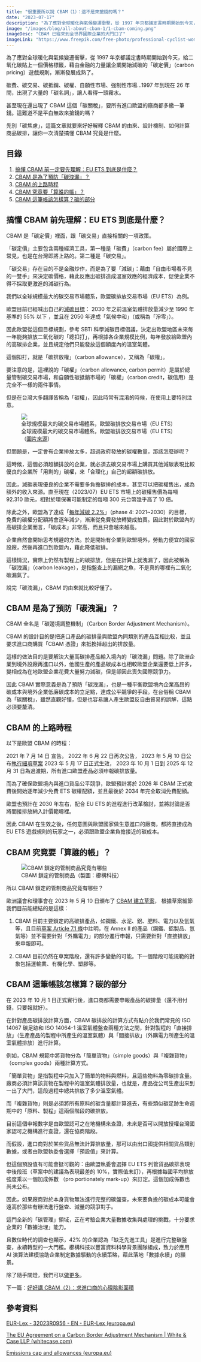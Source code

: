 ```yaml
---
title: "很重要所以說 CBAM（1）：這不是來搶錢的嗎？"
date: "2023-07-17"
description: "為了應對全球暖化與氣候變遷衝擊，從 1997 年京都議定書時期開始到今天，給二氧化碳貼上一個價格標籤，藉由金融的力量讓企業開始減碳的「碳定價」（carbon pricing）遊戲規則，漸漸發展成熟了。甚至現在還出現了 CBAM 這個「碳關稅」，要所有進口歐盟的廠商都多繳一筆錢。這真的不是平白無故來搶錢的嗎？這篇文章就要來好好解釋 CBAM 的由來、設計機制、如何計算商品碳排，讓你一次清楚搞懂 CBAM 究竟是什麼。"
image: "/images/blog/all-about-cbam-1/1-cbam-coming.png"
imageDesc: "CBAM 已經來到全世界國際企業的大門口了"
imageLink: "https://www.freepik.com/free-photo/professional-cyclist-women_31981071.htm#query=emission&position=3&from_view=search&track=sph"
---
```


<p>為了應對全球暖化與氣候變遷衝擊，從 1997 年京都議定書時期開始到今天，給二氧化碳貼上一個價格標籤，藉由金融的力量讓企業開始減碳的「碳定價」（carbon pricing）遊戲規則，漸漸發展成熟了。</p>
<p>碳費、碳交易、碳抵銷、碳權、自願性市場、強制性市場...1997 年到現在 26 年間，出現了大量的「碳名詞」，讓人看得一頭霧水。</p>
<p>甚至現在還出現了 CBAM 這個「碳關稅」，要所有進口歐盟的廠商都多繳一筆錢。這難道不是平白無故來搶錢的嗎？</p>
<p>先別「碳焦慮」，這篇文章就要來好好解釋 CBAM 的由來、設計機制、如何計算商品碳排，讓你一次清楚搞懂 CBAM 究竟是什麼。</p>
<h2 id="-">目錄</h2>
<ol>
    <li><a href="#cbam-eu-ets">搞懂 CBAM 前一定要先理解：EU ETS 到底是什麼？</a></li>
    <li><a href="#cbam-carbon-leakage">CBAM 是為了預防「碳洩漏」？</a></li>
    <li><a href="#cbam-schedule">CBAM 的上路時程</a></li>
    <li><a href="#cbam-scope">CBAM 究竟要「算誰的帳」？</a></li>
    <li><a href="#cbam-how-to-inventory">CBAM 這筆帳該怎樣算？碳的部分</a></li>
</ol>
<h2 id="cbam-eu-ets">搞懂 CBAM 前先理解：EU ETS 到底是什麼？</h2>
<p>CBAM 是「碳定價」裡面，跟「碳交易」直接相關的一項政策。</p>
<p>「碳定價」主要包含兩種經濟工具，第一種是「碳費」（carbon fee）屬於國際上常見，也是在台灣即將上路的。第二種是「碳交易」。</p>
<p>「碳交易」存在目的不是金融炒作，而是為了要「減碳」：藉由「自由市場看不見的一雙手」來決定碳價格，藉此反應出碳排造成溫室效應的經濟成本，促使企業不得不採取更激進的減碳行為。</p>
<p>我們以全球規模最大的碳交易市場體系，歐盟碳排放交易市場（EU ETS）為例。</p>
<p>歐盟目前已經喊出自己的<a href="https://climate.ec.europa.eu/eu-action/european-green-deal/2030-climate-target-plan_en">減碳目標</a>： 2030 年之前溫室氣體排放量減少至 1990 年基準的 55% 以下 ，並且在 2050 年達成「氣候中和」（或稱為「淨零」）。</p>
<p>因此歐盟從這個目標規劃，參考 SBTi 科學減碳目標倡議，決定出歐盟地區未來每一年能夠排放二氧化碳的「總扣打」，再根據各企業規模比例，每年發放給歐盟內的高碳排企業，並且規定他們只能發放這個額度內的溫室氣體。</p>
<p>這個扣打，就是「碳排放權」（carbon allowance），又稱為「碳權」。</p>
<p>要注意的是，這裡說的「碳權」（carbon allowance, carbon permit）是屬於總量管制碳交易市場，和自願性碳抵銷市場的「碳權」（carbon credit，碳信用）是完全不一樣的兩件事情。</p>
<p>但是在台灣大多翻譯皆稱為「碳權」，因此時常有混淆的時候，在使用上要特別注意。</p>
<figure>
    <img src="/images/blog/all-about-cbam-1/2-eu-ets.png" alt="全球規模最大的碳交易市場體系，歐盟碳排放交易市場（EU ETS）">
    <figcaption>全球規模最大的碳交易市場體系，歐盟碳排放交易市場（EU ETS）（<a href="https://www.investigate-europe.eu/en/2020/eu-emissions-trading-scheme-explained/">圖片來源</a>）</figcaption>
</figure>
<p>但問題是，一定會有企業排放太多，超過政府發放的碳權數量，那該怎麼辦呢？</p>
<p>這時候，這個必須超額排放的企業，就必須去碳交易市場上購買其他減碳表現比較優良的企業所「用剩的」碳權，來「合理化」自己的超額碳排放。</p>
<p>因此，減碳表現優良的企業不需要多負擔碳排的成本，甚至可以把碳權售出，成為額外的收入來源。直至現在（2023/07）EU ETS 市場上的碳權售價為每噸 92.310 歐元，相對於環保署可能制定的每噸 300 元台幣幾乎高了 10 倍。</p>
<p>除此之外，歐盟為了達成「<a href="https://climate.ec.europa.eu/eu-action/eu-emissions-trading-system-eu-ets/emissions-cap-and-allowances_en">每年減碳 2.2%</a>」（phase 4: 2021~2030）的目標，免費的碳權分配額將會逐年減少，漸漸從免費發放轉變成拍賣。因此對於歐盟內的高碳排企業而言，「碳成本」非常高，而且只會越來越高。</p>
<p>企業自然會開始思考規避的方法。於是開始有企業到歐盟境外，勞動力便宜的國家設廠，然後再進口到歐盟內，藉此降低碳排。</p>
<p>這樣情況，實際上仍然有製程上的碳排放，但是在計算上就洩漏了，因此被稱為「碳洩漏」（carbon leakage），是指盤查上的漏網之魚，不是真的哪裡有二氧化碳漏氣了。</p>
<p>說完「碳洩漏」，CBAM 的由來就比較好懂了。</p>
<h2 id="cbam-carbon-leakage">CBAM 是為了預防「碳洩漏」？</h2>
<p>CBAM 全名是「碳邊境調整機制」（Carbon Border Adjustment Mechanism）。</p>
<p>CBAM 的設計目的是把進口產品的碳排量與歐盟內同類別的產品互相比較，並且要求進口商購買「CBAM 憑證」來抵換掉超出的排放量。</p>
<p>這樣的做法目的是要解決大量高碳排產品輸入境內的「碳洩漏」問題。除了歐洲企業到境外設廠再進口以外，他國生產的產品碳成本也相較歐盟企業還要低上許多，變相成為在地歐盟企業花費大量努力減碳，但是卻因此喪失國際競爭力。</p>
<p>因此 CBAM 實際意義是為了預防「碳洩漏」，也是一種平衡歐盟境內企業高昂的碳成本與境外企業低廉碳成本的立足點，達成公平競爭的手段。在台俗稱 CBAM 為「碳關稅」，雖然直觀好懂，但是也容易讓人產生歐盟反自由貿易的誤解，這點必須要釐清。</p>
<h2 id="cbam-schedule">CBAM 的上路時程</h2>
<p>以下是歐盟 CBAM 的時程：</p>
<p>2021 年 7 月 14 日 宣告。
2022 年 6 月 22 日再次公告， 
2023 年 5 月 10 日公布<a href="https://eur-lex.europa.eu/eli/reg/2023/956/oj">執行細項草案</a>
2023 年 5 月 17 日正式生效，
2023 年 10 月 1 日到 2025 年 12 月 31 日為過渡期，所有進口歐盟產品必須申報碳排放量。</p>
<p>而為了確保歐盟境內與進口貨品公平競爭，歐盟預計將於 2026 年 CBAM 正式收費後開始逐年減少免費 ETS 碳權配額，並且最後於 2034 年完全取消免費配額。</p>
<p>歐盟也預計在 2030 年左右，配合 EU ETS 的進程進行改革檢討，並將討論是否將間接排放納入計價範疇裡。</p>
<p>因此 CBAM 在生效之後，任何意圖與歐盟國家做生意進口的廠商，都將直接成為 EU ETS 遊戲規則的玩家之一，必須跟歐盟企業負擔接近的碳成本。</p>
<h2 id="cbam-scope">CBAM 究竟要「算誰的帳」？</h2>
<figure>
    <img src="/images/blog/all-about-cbam-1/3-cbam-scope.png" alt="CBAM 鎖定的管制商品究竟有哪些">
    <figcaption>CBAM 鎖定的管制商品（製圖：櫛構科技）</figcaption>
</figure>
<p>所以 CBAM 鎖定的管制商品究竟有哪些？</p>
<p>歐洲議會和理事會在 2023 年 5 月 10 日頒布了 <a href="https://eur-lex.europa.eu/eli/reg/2023/956/oj">CBAM 建立草案</a>， 根據草案細節我們目前能總結的是這樣：</p>
<ol>
<li><p>CBAM 目前主要鎖定的高碳排產品，如鋼鐵、水泥、鋁、肥料、電力以及氫氣等，且目前<a href="https://eur-lex.europa.eu/eli/reg/2023/956/oj">草案 Article 7.1 條</a>中註明，在 Annex II 的產品（鋼鐵、鋁製品、氫氣等）並不需要針對「外購電力」的部分進行申報，只需要針對「直接排放」來申報即可。</p>
</li>
<li><p>CBAM 目前仍然在草案階段，還有許多變動的可能。下一個階段可能規範的對象包括運輸業、有機化學、塑膠等。</p>
</li>
</ol>
<h2 id="cbam-how-to-inventory">CBAM 這筆帳該怎樣算？碳的部分</h2>
<p>在 2023 年 10 月 1 日正式實行後，進口商都需要申報產品的碳排量（還不用付錢，只要報就好）。</p>
<p>在針對產品碳排放計算方面，CBAM 碳排放的計算方式有點介於我們常見的 ISO 14067 碳足跡和 ISO 14064-1 溫室氣體盤查兩種方法之間，針對製程的「直接排放」（生產產品的製程中所產生的溫室氣體）與「間接排放」（外購電力所產生的溫室氣體排放）進行計算。</p>
<p>例如，CBAM 規範中將貨物分為「簡單貨物」（simple goods）與「複雜貨物」（complex goods）兩種計算方式。</p>
<p>「簡單貨物」是指製程中只加入了簡單的物料與燃料，且這些物料為零碳排含量。廠商必須計算該貨物在製程中的溫室氣體排放量，也就是，產品從公司生產出來到一出了大門，這段過程中總共排放了多少溫室氣體。</p>
<p>而「複雜貨物」則是必須將所有原料的碳含量都計算進去，有些類似碳足跡生命週期中的「原料、製程」這兩個階段的碳排放。</p>

<p>目前這個申報數字是由歐盟認可之在地機構來查證，未來是否可以開放授權台灣國家認可之機構進行查證，還在協商階段。</p>
<p>而假設，進口商對於某些貨品無法計算排放量，那可以由出口國提供相關貨品類別數據，或者由歐盟執委會選擇「預設值」來計算。</p>
<p>但這個預設值有可能會挺可觀的：由歐盟執委會選擇 EU ETS 列管貨品碳排表現中後段班（草案中的建議為表現最差的 10%，實際值未訂），再根據每國平均排放強度乘以一個加成係數 （pro portionately mark-up）來訂定。這個加成係數也尚未公布。</p>
<p>因此，如果廠商對於本身貨物無法進行完整的碳盤查，未來要負擔的碳成本可能會遠高於那些有辦法進行盤查、減量的競爭對手。</p>
<p>這門全新的「碳管理」領域，正在考驗企業大量數據收集與處理的挑戰，十分要求企業的「數據治理」能力。</p>
<p>且數位時代的調查也顯示，42% 的企業認為「缺乏先進工具」是進行完整碳盤查，永續轉型的一大門檻。櫛構科技以豐富資料科學背景團隊組成，致力於應用 AI 演算法建模協助企業制定數據驅動的永續策略，藉此落地「數據永續」的願景。</p>
<p>除了隨手關燈，我們可以<a href="https://combogic.com/">做更多</a>。</p>
<p>下一篇：<a href="./all-about-cbam-2">好好講 CBAM（2）：求進口商的心理陰影面積</a></p>
<h2 id="reference">參考資料</h2>
<p><a href="https://eur-lex.europa.eu/eli/reg/2023/956/oj">EUR-Lex - 32023R0956 - EN - EUR-Lex (europa.eu)</a></p>
<p><a href="https://www.whitecase.com/insight-alert/eu-agreement-carbon-border-adjustment-mechanism">The EU Agreement on a Carbon Border Adjustment Mechanism | White &amp; Case LLP (whitecase.com)</a></p>
<p><a href="https://climate.ec.europa.eu/eu-action/eu-emissions-trading-system-eu-ets/emissions-cap-and-allowances_en">Emissions cap and allowances (europa.eu)</a></p>



